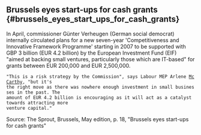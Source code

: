 ## Brussels eyes start-ups for cash grants {#brussels_eyes_start_ups_for_cash_grants}

In April, commissioner Günter Verheugen (German social democrat)
internally circulated plans for a new seven-year \'Competitiveness and
Innovative Framework Programme\' starting in 2007 to be supported with
GBP 3 billion (EUR 4.2 billion) by the European Investment Fund (EIF)
\"aimed at backing small ventures, particularly those which are
IT-based\" for grants between EUR 200,000 and EUR 2,500,000.

`"This is a risk strategy by the Commission", says Labour MEP Arlene `[`McCarthy`](McCarthy "wikilink")`, "but it's`\
`the right move as there was nowhere enough investment in small businesses in the past. The `\
`amount of EUR 4.2 billion is encouraging as it will act as a catalyst towards attracting more `\
`venture capital."`

Source: The Sprout, Brussels, May edition, p. 18, \"Brussels eyes
start-ups for cash grants\"
